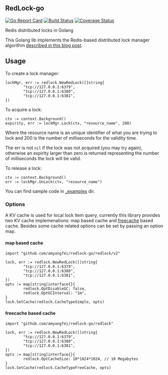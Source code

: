 ## RedLock-go

[![Go Report Card](https://goreportcard.com/badge/github.com/amyangfei/redlock-go)](https://goreportcard.com/report/github.com/amyangfei/redlock-go)
[![Build Status](https://travis-ci.org/amyangfei/redlock-go.svg?branch=master)](https://travis-ci.org/amyangfei/redlock-go)
[![Coverage Status](https://coveralls.io/repos/github/amyangfei/redlock-go/badge.svg?branch=master)](https://coveralls.io/github/amyangfei/redlock-go?branch=master)

Redis distributed locks in Golang

This Golang lib implements the Redis-based distributed lock manager algorithm [described in this blog post](http://antirez.com/news/77).

## Usage

To create a lock manager:

```golang
lockMgr, err := redlock.NewRedLock([]string{
        "tcp://127.0.0.1:6379",
        "tcp://127.0.0.1:6380",
        "tcp://127.0.0.1:6381",
})
```

To acquire a lock:

```golang
ctx := context.Background()
expirity, err := lockMgr.Lock(ctx, "resource_name", 200)
```

Where the resource name is an unique identifier of what you are trying to lock and 200 is the number of milliseconds for the validity time.

The err is not `nil` if the lock was not acquired (you may try again),
otherwise an expirity larger than zero is returned representing the number of milliseconds the lock will be valid.

To release a lock:

```golang
ctx := context.Background()
err := lockMgr.UnLock(ctx, "resource_name")
```

You can find sample code in [_examples](./_examples) dir.

### Options

A KV cache is used for local lock item query, currently this library provides two KV cache implemenations: map based cache and [freecache](https://github.com/coocood/freecache) based cache. Besides some cache related options can be set by passing an option map.

#### map based cache

```golang
import "github.com/amyangfei/redlock-go/redlock/v2"

lock, err := redlock.NewRedLock([]string{
        "tcp://127.0.0.1:6379",
        "tcp://127.0.0.1:6380",
        "tcp://127.0.0.1:6381",
})
opts := map[string]interface{}{
        redlock.OptDisableGC: false,
        redlock.OptGCInterval: "1m",
}
lock.SetCache(redlock.CacheTypeSimple, opts)
```

#### freecache based cache

```golang
import "github.com/amyangfei/redlock-go/redlock"

lock, err := redlock.NewRedLock([]string{
        "tcp://127.0.0.1:6379",
        "tcp://127.0.0.1:6380",
        "tcp://127.0.0.1:6381",
})
opts := map[string]interface{}{
        redlock.OptCacheSize: 10*1024*1024, // 10 Megabytes
}
lock.SetCache(redlock.CacheTypeFreeCache, opts)
```
